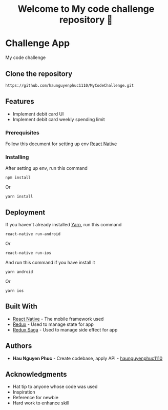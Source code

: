 <h1 align="center">Welcome to My code challenge repository 👋</h1>

# Challenge App

My code challenge

## Clone the repository

```bash
https://github.com/haunguyenphuc1110/MyCodeChallenge.git
```
## Features
- Implement debit card UI
- Implement debit card weekly spending limit

### Prerequisites

Follow this document for setting up env [React Native](https://facebook.github.io/react-native/docs/getting-started)

### Installing

After setting up env, run this command

```
npm install 
```

Or

```
yarn install 
```

## Deployment

If you haven't already installed [Yarn](https://yarnpkg.com/lang/en/), run this command

```
react-native run-android
```

Or

```
react-native run-ios
```

And run this command if you have install it

```
yarn android
```

Or

```
yarn ios
```

## Built With

* [React Native](https://facebook.github.io/react-native/docs/getting-started) - The mobile framework used
* [Redux](https://redux.js.org/introduction/getting-started) - Used to manage state for app
* [Redux Saga](https://redux-saga.js.org/docs/introduction/BeginnerTutorial.html) - Used to manage side effect for app

## Authors

* **Hau Nguyen Phuc** - Create codebase, apply API - [haunguyenphuc1110](https://github.com/haunguyenphuc1110)

## Acknowledgments

* Hat tip to anyone whose code was used
* Inspiration
* Reference for newbie
* Hard work to enhance skill